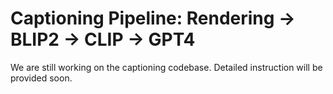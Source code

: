 # Captioning Pipeline: Rendering -> BLIP2 -> CLIP -> GPT4
We are still working on the captioning codebase. Detailed instruction will be provided soon.

